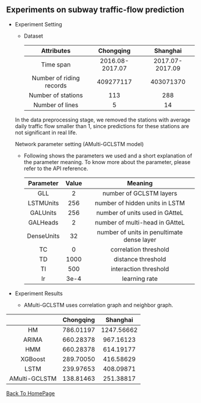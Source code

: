 ## Experiments on subway traffic-flow prediction

- Experiment Setting

  - Dataset

    |        Attributes        |  **Chongqing**  |  **Shanghai**   |
    | :----------------------: | :-------------: | :-------------: |
    |        Time span         | 2016.08-2017.07 | 2017.07-2017.09 |
    | Number of riding records |    409277117    |    403071370    |
    |    Number of stations    |       113       |       288       |
    |     Number of lines      |        5        |       14        |

  In the data preprocessing stage, we removed the stations with average daily traffic flow smaller than 1, since predictions for these stations are not significant in real life.

  Network parameter setting (AMulti-GCLSTM model)

  - Following shows the parameters we used and a short explanation of the parameter meaning.  To know more about the parameter, please refer to the API reference.

    | Parameter  | Value |                  Meaning                   |
    | :--------: | :---: | :----------------------------------------: |
    |    GLL     |   2   |          number of GCLSTM layers           |
    | LSTMUnits  |  256  |       number of hidden units in LSTM       |
    |  GALUnits  |  256  |       number of units used in GAtteL       |
    |  GALHeads  |   2   |       number of multi-head in GAtteL       |
    | DenseUnits |  32   | number of units in penultimate dense layer |
    |     TC     |   0   |           correlation threshold            |
    |     TD     | 1000  |             distance threshold             |
    |     TI     |  500  |           interaction threshold            |
    |     lr     | 3e-4  |               learning rate                |

- Experiment Results

  - AMulti-GCLSTM uses correlation graph and neighbor graph.

|               | Chongqing |  Shanghai  |
| :-----------: | :-------: | :--------: |
|      HM       | 786.01197 | 1247.56662 |
|     ARIMA     | 660.28378 | 967.16123  |
|      HMM      | 660.28378 | 614.19177  |
|    XGBoost    | 289.70050 | 416.58629  |
|     LSTM      | 239.97653 | 408.09871  |
| AMulti-GCLSTM | 138.81463 | 251.38817  |



<u>[Back To HomePage](../index.html)</u>